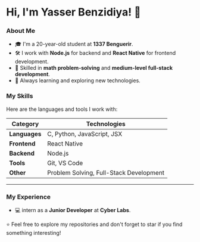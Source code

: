 # Hi, I'm Yasser Benzidiya! 👋
### About Me
- 🎓 I'm a 20-year-old student at **1337 Benguerir**.
- 🛠️ I work with **Node.js** for backend and **React Native** for frontend development.
- 🧠 Skilled in **math problem-solving** and **medium-level full-stack development**.
- 🌱 Always learning and exploring new technologies.

### My Skills
Here are the languages and tools I work with:

| **Category**   | **Technologies**                                                                 |
|----------------|---------------------------------------------------------------------------------|
| **Languages**  | C, Python, JavaScript, JSX                                                      |
| **Frontend**   | React Native                                                                    |
| **Backend**    | Node.js                                                                         |
| **Tools**      | Git, VS Code                                                                    |
| **Other**      | Problem Solving, Full-Stack Development                                         |

---
### My Experience

- 💻  intern as a **Junior Developer** at **Cyber Labs**.

⭐️ Feel free to explore my repositories and don't forget to star if you find something interesting!
